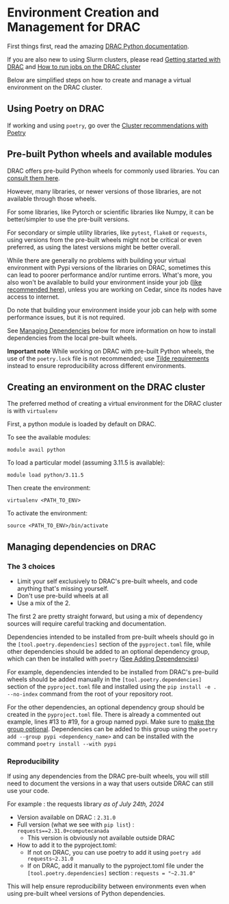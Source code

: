 
# Environment Creation and Management for DRAC

First things first, read the amazing [DRAC Python documentation](https://docs.alliancecan.ca/wiki/Python).

If you are also new to using Slurm clusters, please read 
[Getting started with DRAC](https://docs.alliancecan.ca/wiki/Getting_started) and 
[How to run jobs on the DRAC cluster](https://docs.alliancecan.ca/wiki/Running_jobs)

Below are simplified steps on how to create and manage a virtual environment on the 
DRAC cluster.

## Using Poetry on DRAC

If working and using `poetry`, go over the 
[Cluster recommendations with Poetry](poetry_installation.md#considerations-when-using-poetry-in-a-compute-cluster-environment)

## Pre-built Python wheels and available modules

DRAC offers pre-build Python wheels for commonly used libraries. You can [consult them 
here](https://docs.alliancecan.ca/wiki/Available_Python_wheels).

However, many libraries, or newer versions of those libraries, are not available through 
those wheels.

For some libraries, like Pytorch or scientific libraries like Numpy, it can be 
better/simpler to use the pre-built versions.

For secondary or simple utility libraries, like `pytest`, `flake8` or `requests`, using 
versions from the pre-built wheels might not be critical or even preferred, as using 
the latest versions might be better overall.

While there are generally no problems with building your virtual environment with 
Pypi versions of the libraries on DRAC, sometimes this can lead to poorer performance and/or 
runtime errors. What's more, you also won't be available to build your environment 
inside your job ([like recommended here](https://docs.alliancecan.ca/wiki/Python#Creating_virtual_environments_inside_of_your_jobs)), 
unless you are working on Cedar, since its nodes have access to internet.

Do note that building your environment inside your job can help with some performance 
issues, but it is not required.

See [Managing Dependencies](#managing-dependencies-on-drac) below for more information 
on how to install dependencies from the local pre-built wheels.

**Important note**
While working on DRAC with pre-built Python wheels, the use of the `poetry.lock` file is not recommended; 
use [Tilde requirements](https://python-poetry.org/docs/dependency-specification/#tilde-requirements) 
instead to ensure reproducibility across different environments.

## Creating an environment on the DRAC cluster

The preferred method of creating a virtual environment for the DRAC cluster is 
with `virtualenv`

First, a python module is loaded by default on DRAC.

To see the available modules:
```
module avail python
```
To load a particular model (assuming 3.11.5 is available):
```
module load python/3.11.5
```

Then create the environment:
```
virtualenv <PATH_TO_ENV>
```

To activate the environment:
```
source <PATH_TO_ENV>/bin/activate
```

## Managing dependencies on DRAC

### The 3 choices

* Limit your self exclusively to DRAC's pre-built wheels, and code anything that's 
  missing yourself.
* Don't use pre-build wheels at all
* Use a mix of the 2.

The first 2 are pretty straight forward, but using a mix of dependency sources will 
require careful tracking and documentation.

Dependencies intended to be installed from pre-built wheels should go in the 
`[tool.poetry.dependencies]` section of the `pyproject.toml` file, while other 
dependencies should be added to an optional dependency group, which can then be installed 
with `poetry` ([See Adding Dependencies](../CONTRIBUTING.md#adding-dependencies))

For example, dependencies intended to be installed from DRAC's pre-build wheels should 
be added manually in the `[tool.poetry.dependencies]` section of the `pyproject.toml` file 
and installed using the `pip install -e . --no-index` command from the root of your 
repository root. 

For the other dependencies, an optional dependency group should be created in the 
`pyproject.toml` file. There is already a commented out example, lines #13 to #19, 
for a group named pypi. Make sure to 
[make the group optional](https://python-poetry.org/docs/managing-dependencies/#optional-groups).
Dependencies can be added to this group using the `poetry add --group pypi <dependency_name>` 
and can be installed with the command `poetry install --with pypi`

### Reproducibility

If using any dependencies from the DRAC pre-built wheels, you will still need to 
document the versions in a way that users outside DRAC can still use your code. 

For example : the requests library
*as of July 24th, 2024*

* Version available on DRAC : `2.31.0`
* Full version (what we see with `pip list`) : `requests==2.31.0+computecanada`
  * This version is obviously not available outside DRAC
* How to add it to the pyproject.toml:
  * If not on DRAC, you can use poetry to add it using `poetry add requests~2.31.0`
  * If on DRAC, add it manually to the pyproject.toml file under the `[tool.poetry.dependencies]` section : `requests = "~2.31.0"`

This will help ensure reproducibility between environments even when using pre-built 
wheel versions of Python dependencies.
